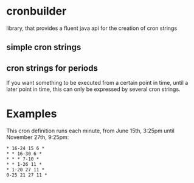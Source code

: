 # cronbuilder
library, that provides a fluent java api for the creation of cron strings

## simple cron strings

## cron strings for periods
If you want something to be executed from a certain point in time, until a later point in time, this can only be expressed by several cron strings.

# Examples
This cron definition runs each minute, from June 15th, 3:25pm until November 27th, 9:25pm:
```25-59 15 15 6 *
* 16-24 15 6 *
* * 16-30 6 *
* * * 7-10 *
* * 1-26 11 *
* 1-20 27 11 *
0-25 21 27 11 *
```
